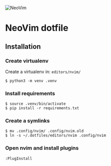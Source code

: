 ![NeoVim](https://raw.githubusercontent.com/neovim/neovim.github.io/master/logos/neovim-logo-300x87.png)
# NeoVim dotfile
## Installation
### Create virtualenv
Create a virtualenv in: `editors/nvim/`
```
$ python3 -m venv .venv
```
### Install requirements
```
$ source .venv/bin/activate
$ pip install -r requirements.txt
```
### Create a symlinks
```
$ mv .config/nvim/ .config/nvim.old
$ ln -s ~/.dotfiles/editors/nvim .config/nvim
```

### Open nvim and install plugins
```
:PlugInstall
```
